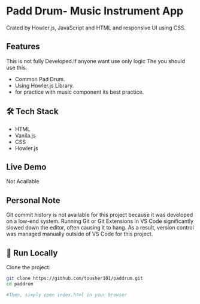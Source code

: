 # Padd Drum- Music Instrument App
Crated by Howler.js, JavaScript and HTML and responsive UI using CSS.

## Features
This is not fully Developed.If anyone want use only logic The you should use this.
- Common Pad Drum.
- Using Howler.js Library.
- for practice with music component its best practice.

## 🛠 Tech Stack

- HTML
- Vanila.js
- CSS
- Howler.js

## Live Demo
Not Acailable

## Personal Note
Git commit history is not available for this project because it was developed on a low-end system.
Running Git or Git Extensions in VS Code significantly slowed down the editor, often causing it to hang.
As a result, version control was managed manually outside of VS Code for this project.


## 🚀 Run Locally

Clone the project:

```bash
git clone https://github.com/tousher101/paddrum.git
cd paddrum

#Then, simply open index.html in your browser
